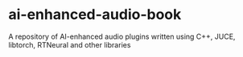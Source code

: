 # ai-enhanced-audio-book
A repository of AI-enhanced audio plugins written using C++, JUCE, libtorch, RTNeural and other libraries
